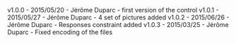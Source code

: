 v1.0.0 - 2015/05/20 - Jérôme Duparc - first version of the control
v1.0.1 - 2015/05/27 - Jérôme Duparc - 4 set of pictures added
v1.0.2 - 2015/06/26 - Jérôme Duparc - Responses constraint added
v1.0.3 - 2015/03/25 - Jérôme Duparc - Fixed encoding of the files